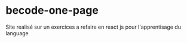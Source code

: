 # becode-one-page
Site realisé sur un exercices a refaire en react js pour l'apprentisage du language
